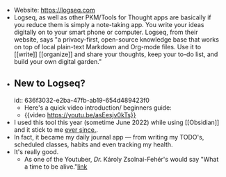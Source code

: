 - Website: https://logseq.com
- Logseq, as well as other PKM/Tools for Thought apps are basically if you reduce them is simply a note-taking app. You write your ideas digitally on to your smart phone or computer. Logseq, from their website, says "a privacy-first, open-source knowledge base that works on top of local plain-text Markdown and Org-mode files. Use it to [[write]] [[organize]] and share your thoughts, keep your to-do list, and build your own digital garden."
- ## New to Logseq?
  id:: 636f3032-e2ba-47fb-ab19-654d489423f0
	- Here's a quick video introduction/ beginners guide:
	- {{video https://youtu.be/asEesjv0kTs}}
- I used this tool this year (sometime June 2022) while using [[Obsidian]] and it stick to me [ever since.](((6360ccd0-32c0-4a46-8496-4a67db205cc9))).
- In fact, it became my daily journal app — from writing my TODO's, scheduled classes, habits and even tracking my health.
- It's really good.
	- As one of the Youtuber, *Dr.* Károly Zsolnai-Fehér's would say "What a time to be alive."[link](https://www.youtube.com/channel/UCbfYPyITQ-7l4upoX8nvctg)